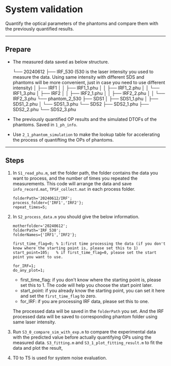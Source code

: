 # System validation
Quantify the optical parameters of the phantoms and compare them with the previously quantified results.

---

## Prepare
* The measured data saved as below structure.
    
    └── 20240612
        ├── IRF_530  (530 is the laser intensity you used to measure the data. Using same intensity with different SDS and phantoms will be more convenient, just in case you need to use different intensity)
        │   ├── IRF1
        │   │   ├── IRF1_1.phu
        │   │   ├── IRF1_2.phu
        │   │   └── IRF1_3.phu
        │   ├── IRF2
        │   │   ├── IRF2_1.phu
        │   │   ├── IRF2_2.phu
        │   │   └── IRF2_3.phu
        └── phantom_2_530
            ├── SDS1
            │   ├── SDS1_1.phu
            │   ├── SDS1_2.phu
            │   └── SDS1_3.phu
            └── SDS2
                ├── SDS2_1.phu
                ├── SDS2_2.phu
                └── SDS2_3.phu

* The previously quantified OP results and the simulated DTOFs of the phantoms. Saved in `1_ph_info`.
* Use `2_1_phantom_simulation` to make the lookup table for accelerating the process of quantifting the OPs of phantoms.
---

## Steps

1. In `S1_read_phu.m`, set the folder path, the folder contains the data you want to process, and the number of times you repeated the measurements. This code will arrange the data and save `info_record.mat`, `TPSF_collect.mat` in each process folder. 
    
    ```matlab=12
    folderPath='20240612/IRF';
    process_folder={'IRF1','IRF2'};
    repeat_times=5;
    ```

2. In `S2_process_data.m` you should give the below information.
    ```matlab=22
    motherfolder='20240612';
    folderPath='IRF_530';
    folderNames={'IRF1','IRF2'};

    first_time_flag=0; % 1:first time processing the data (if you don't know where the starting point is, please set this to 1)
    start_point=105;   % if first_time_flag=0, please set the start point you want to use.

    for_IRF=1;
    do_any_plot=1;
    ```
    * first_time_flag: if you don't know where the starting point is, please set this to 1. The code will help you choose the start point later. 
    * start_point: if you already know the starting point, you can set it here and set the `first_time_flag` to zero.
    * for_IRF: if you are processing IRF data, please set this to one.
    
    The processed data will be saved in the `folderPath` you set. And the IRF processed data will be saved to corresponding phantom folder using same laser intensity.
    
3. Run `S3_0_compare_sim_with_exp.m` to compare the experimental data with the predicted value before actually quantifying OPs using the measured data. `S3_fitting.m` and `S3_1_plot_fitting_result.m` to fit the data and plot the result, 


4. T0 to T5 is used for system noise evaluation.

